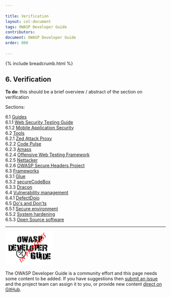 ```yaml
---

title: Verification
layout: col-document
tags: OWASP Developer Guide
contributors:
document: OWASP Developer Guide
order: 800

---
```


{% include breadcrumb.html %}

## 6. Verification

**To do**: this should be a brief overview / abstract of the section on verification

Sections:

6.1 [Guides](01-guides/toc.md)  
6.1.1 [Web Security Testing Guide](01-guides/01-wstg.md)  
6.1.2 [Mobile Application Security](01-guides/02-mas.md)  
6.2 [Tools](02-tools/toc.md)  
6.2.1 [Zed Attack Proxy](02-tools/01-zap.md)  
6.2.2 [Code Pulse](02-tools/02-code-pulse.md)  
6.2.3 [Amass](02-tools/03-amass.md)  
6.2.4 [Offensive Web Testing Framework](02-tools/04-owtf.md)  
6.2.5 [Nettacker](02-tools/05-nettacker.md)  
6.2.6 [OWASP Secure Headers Project](02-tools/06-secure-headers.md)  
6.3 [Frameworks](03-frameworks/toc.md)  
6.3.1 [Glue](03-frameworks/01-glue.md)  
6.3.2 [secureCodeBox](03-frameworks/02-secure-codebox.md)  
6.3.3 [Dracon](03-frameworks/03-dracon.md)  
6.4 [Vulnerability management](04-vulnerability-management/toc.md)  
6.4.1 [DefectDojo](04-vulnerability-management/01-defectdojo.md)  
6.5 [Do's and Don'ts](05-dos-donts/toc.md)  
6.5.1 [Secure environment](05-dos-donts/01-secure-environment.md)  
6.5.2 [System hardening](05-dos-donts/02-system-hardening.md)  
6.5.3 [Open Source software](05-dos-donts/03-open-source-software.md)  

----

![Developer Guide](../assets/images/dg_wip.png "OWASP Developer Guide")

The OWASP Developer Guide is a community effort and this page needs some content to be added.
If you have suggestions then [submit an issue][issue0800] and the project team can assign it to you,
or provide new content [direct on GitHub][edit0800].

[issue0800]: https://github.com/OWASP/www-project-developer-guide/issues/new?labels=enhancement&template=request.md&title=Update:%2008-verification/00-toc
[edit0800]: https://github.com/OWASP/www-project-developer-guide/blob/main/draft/08-verification/00-toc.md
